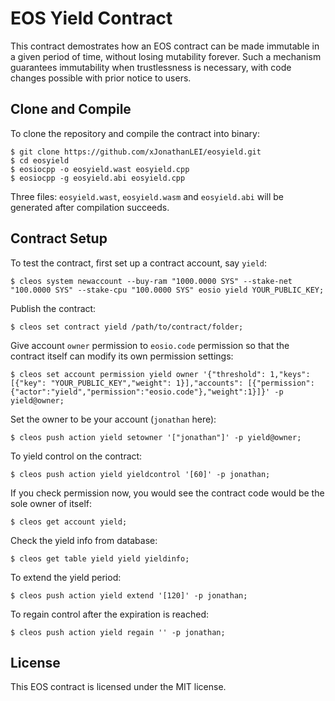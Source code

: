 # EOS Yield Contract

This contract demostrates how an EOS contract can be made immutable in a given period of time, without losing mutability forever. Such a mechanism guarantees immutability when trustlessness is necessary, with code changes possible with prior notice to users.

## Clone and Compile

To clone the repository and compile the contract into binary:

    $ git clone https://github.com/xJonathanLEI/eosyield.git
    $ cd eosyield
    $ eosiocpp -o eosyield.wast eosyield.cpp
    $ eosiocpp -g eosyield.abi eosyield.cpp

Three files: `eosyield.wast`, `eosyield.wasm` and `eosyield.abi` will be generated after compilation succeeds.

## Contract Setup

To test the contract, first set up a contract account, say `yield`:

    $ cleos system newaccount --buy-ram "1000.0000 SYS" --stake-net "100.0000 SYS" --stake-cpu "100.0000 SYS" eosio yield YOUR_PUBLIC_KEY;

Publish the contract:

    $ cleos set contract yield /path/to/contract/folder;

Give account `owner` permission to `eosio.code` permission so that the contract itself can modify its own permission settings:

    $ cleos set account permission yield owner '{"threshold": 1,"keys": [{"key": "YOUR_PUBLIC_KEY","weight": 1}],"accounts": [{"permission":{"actor":"yield","permission":"eosio.code"},"weight":1}]}' -p yield@owner;

Set the owner to be your account (`jonathan` here):

    $ cleos push action yield setowner '["jonathan"]' -p yield@owner;

To yield control on the contract:

    $ cleos push action yield yieldcontrol '[60]' -p jonathan;

If you check permission now, you would see the contract code would be the sole owner of itself:

    $ cleos get account yield;

Check the yield info from database:

    $ cleos get table yield yield yieldinfo;

To extend the yield period:

    $ cleos push action yield extend '[120]' -p jonathan;

To regain control after the expiration is reached:

    $ cleos push action yield regain '' -p jonathan;

## License

This EOS contract is licensed under the MIT license.
